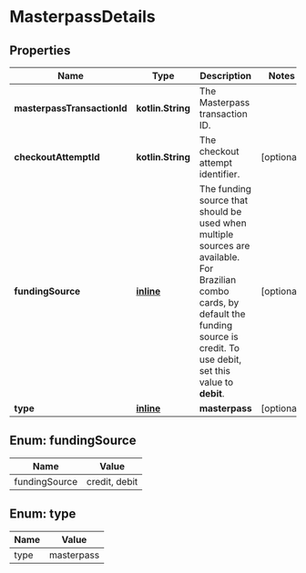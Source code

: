 
# MasterpassDetails

## Properties
Name | Type | Description | Notes
------------ | ------------- | ------------- | -------------
**masterpassTransactionId** | **kotlin.String** | The Masterpass transaction ID. | 
**checkoutAttemptId** | **kotlin.String** | The checkout attempt identifier. |  [optional]
**fundingSource** | [**inline**](#FundingSource) | The funding source that should be used when multiple sources are available. For Brazilian combo cards, by default the funding source is credit. To use debit, set this value to **debit**. |  [optional]
**type** | [**inline**](#Type) | **masterpass** |  [optional]


<a name="FundingSource"></a>
## Enum: fundingSource
Name | Value
---- | -----
fundingSource | credit, debit


<a name="Type"></a>
## Enum: type
Name | Value
---- | -----
type | masterpass



